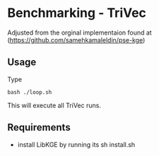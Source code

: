 Benchmarking - TriVec
===============================================================================
Adjusted from the orginal implementaion found at (https://github.com/samehkamaleldin/pse-kge)

Usage
------
Type

    bash ./loop.sh

This will execute all TriVec runs.


Requirements
------------
- install LibKGE by running its
    sh install.sh 
